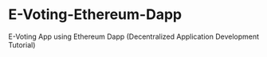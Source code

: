 # E-Voting-Ethereum-Dapp
E-Voting App using Ethereum Dapp (Decentralized Application Development Tutorial)
